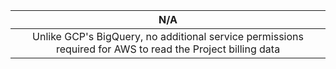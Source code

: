|                                                    N/A                                                     |
| :--------------------------------------------------------------------------------------------------------: |
| Unlike GCP's BigQuery, no additional service permissions required for AWS to read the Project billing data |

